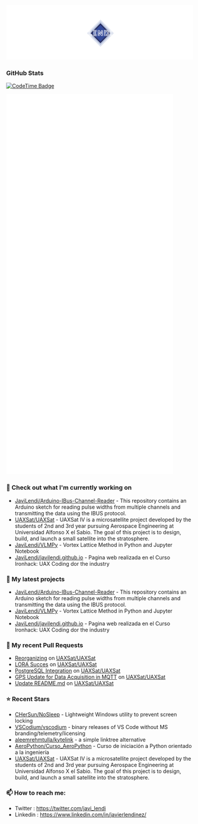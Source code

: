<p align="center"><img src="https://github.com/JaviLendi/JaviLendi/blob/8b092c87149dd909d30b5835611e526b4a3b976d/logo.png" /></p>

### GitHub Stats

[![CodeTime Badge](https://img.shields.io/endpoint?style=for-the-badge&color=222&url=https%3A%2F%2Fapi.codetime.dev%2Fshield%3Fid%3D25485%26project%3D%26in=0)](https://codetime.dev)

<p align="left"><img src="https://raw.githubusercontent.com/JaviLendi/JaviLendi/main/github-metrics.svg" /></p>

### 👷 Check out what I'm currently working on

- [JaviLendi/Arduino-IBus-Channel-Reader](https://github.com/JaviLendi/Arduino-IBus-Channel-Reader) - This repository contains an Arduino sketch for reading pulse widths from multiple channels and transmitting the data using the IBUS protocol. 
- [UAXSat/UAXSat](https://github.com/UAXSat/UAXSat) - UAXSat IV is a microsatellite project developed by the students of 2nd and 3rd year pursuing Aerospace Engineering at Universidad Alfonso X el Sabio. The goal of this project is to design, build, and launch a small satellite into the stratosphere.
- [JaviLendi/VLMPy](https://github.com/JaviLendi/VLMPy) - Vortex Lattice Method in Python and Jupyter Notebook
- [JaviLendi/javilendi.github.io](https://github.com/JaviLendi/javilendi.github.io) - Pagina web realizada en el Curso Ironhack: UAX Coding dor the industry
### 🌱 My latest projects

- [JaviLendi/Arduino-IBus-Channel-Reader](https://github.com/JaviLendi/Arduino-IBus-Channel-Reader) - This repository contains an Arduino sketch for reading pulse widths from multiple channels and transmitting the data using the IBUS protocol. 
- [JaviLendi/VLMPy](https://github.com/JaviLendi/VLMPy) - Vortex Lattice Method in Python and Jupyter Notebook
- [JaviLendi/javilendi.github.io](https://github.com/JaviLendi/javilendi.github.io) - Pagina web realizada en el Curso Ironhack: UAX Coding dor the industry
### 🔨 My recent Pull Requests

- [Reorganizing](https://github.com/UAXSat/UAXSat/pull/32) on [UAXSat/UAXSat](https://github.com/UAXSat/UAXSat)
- [LORA Succes](https://github.com/UAXSat/UAXSat/pull/31) on [UAXSat/UAXSat](https://github.com/UAXSat/UAXSat)
- [ PostgreSQL Integration](https://github.com/UAXSat/UAXSat/pull/29) on [UAXSat/UAXSat](https://github.com/UAXSat/UAXSat)
- [GPS Update for Data Acquisition in MQTT](https://github.com/UAXSat/UAXSat/pull/28) on [UAXSat/UAXSat](https://github.com/UAXSat/UAXSat)
- [Update README.md](https://github.com/UAXSat/UAXSat/pull/27) on [UAXSat/UAXSat](https://github.com/UAXSat/UAXSat)
### ⭐ Recent Stars

- [CHerSun/NoSleep](https://github.com/CHerSun/NoSleep) - Lightweight Windows utility to prevent screen locking
- [VSCodium/vscodium](https://github.com/VSCodium/vscodium) - binary releases of VS Code without MS branding/telemetry/licensing
- [aleemrehmtulla/kytelink](https://github.com/aleemrehmtulla/kytelink) - a simple linktree alternative
- [AeroPython/Curso_AeroPython](https://github.com/AeroPython/Curso_AeroPython) - Curso de iniciación a Python orientado a la ingeniería
- [UAXSat/UAXSat](https://github.com/UAXSat/UAXSat) - UAXSat IV is a microsatellite project developed by the students of 2nd and 3rd year pursuing Aerospace Engineering at Universidad Alfonso X el Sabio. The goal of this project is to design, build, and launch a small satellite into the stratosphere.
### 📫 How to reach me:
  - Twitter   : <https://twitter.com/javi_lendi>
  - Linkedin   : <https://www.linkedin.com/in/javierlendinez/>
